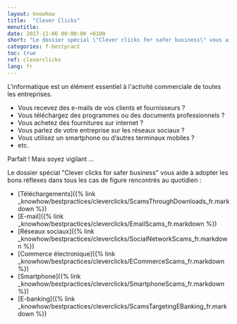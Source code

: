 ```yaml
---
layout: knowhow
title:  "Clever Clicks"
menutitle:
date: 2017-11-06 00:00:00 +0100
short: "Le dossier spécial \"Clever clicks for safer business\" vous aide à adopter les bons réflexes dans tous les cas de figure rencontrés au quotidien"
categories: f-bestpract
toc: true
ref: cleverclicks
lang: fr
---
```

L'informatique est un élément essentiel à l'activité commerciale de toutes les entreprises.

- Vous recevez des e-mails de vos clients et fournisseurs ?
- Vous téléchargez des programmes ou des documents professionnels ?
- Vous achetez des fournitures sur internet ?
- Vous parlez de votre entreprise sur les réseaux sociaux ?
- Vous utilisez un smartphone ou d’autres terminaux mobiles ?
- etc.


Parfait ! Mais soyez vigilant ...

Le dossier spécial "Clever clicks for safer business" vous aide à adopter les bons réflexes dans tous les cas de figure rencontrés au quotidien :
- [Téléchargements]({% link _knowhow/bestpractices/cleverclicks/ScamsThroughDownloads_fr.markdown %})
- [E-mail]({% link _knowhow/bestpractices/cleverclicks/EmailScams_fr.markdown %})
- [Réseaux sociaux]({% link _knowhow/bestpractices/cleverclicks/SocialNetworkScams_fr.markdown %})
- [Commerce électronique]({% link _knowhow/bestpractices/cleverclicks/ECommerceScams_fr.markdown %})
- [Smartphone]({% link _knowhow/bestpractices/cleverclicks/SmartphoneScams_fr.markdown %})
- [E-banking]({% link _knowhow/bestpractices/cleverclicks/ScamsTargetingEBanking_fr.markdown %})
